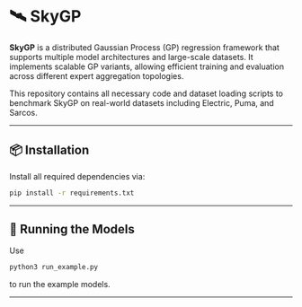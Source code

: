 # 🛰️ SkyGP

**SkyGP** is a distributed Gaussian Process (GP) regression framework that supports multiple model architectures and large-scale datasets. It implements scalable GP variants, allowing efficient training and evaluation across different expert aggregation topologies.

This repository contains all necessary code and dataset loading scripts to benchmark SkyGP on real-world datasets including Electric, Puma, and Sarcos.

---

## 📦 Installation

Install all required dependencies via:

```bash
pip install -r requirements.txt
```

---

## 🚀 Running the Models

Use

```bash
python3 run_example.py
```
to run the example models.

---

